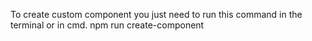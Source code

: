 To create custom component you just need to run this command in the terminal or in cmd.
npm run create-component <componentName>
